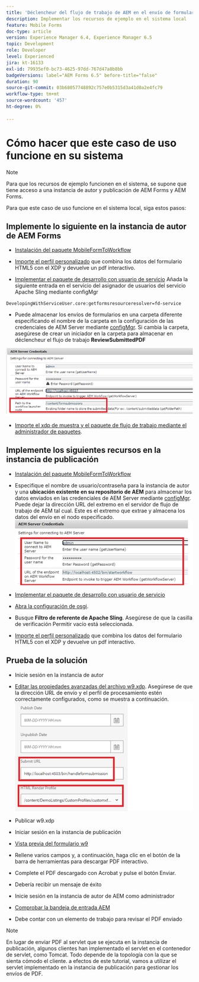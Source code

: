 ```yaml
---
title: 'Déclencheur del flujo de trabajo de AEM en el envío de formularios HTML5: Poniendo a trabajar el caso de uso'
description: Implementar los recursos de ejemplo en el sistema local
feature: Mobile Forms
doc-type: article
version: Experience Manager 6.4, Experience Manager 6.5
topic: Development
role: Developer
level: Experienced
jira: kt-16133
exl-id: 79935ef0-bc73-4625-97dd-767d47a8b8bb
badgeVersions: label="AEM Forms 6.5" before-title="false"
duration: 90
source-git-commit: 03b68057748892c757e0b5315d3a41d0a2e4fc79
workflow-type: tm+mt
source-wordcount: '457'
ht-degree: 0%

---
```


# Cómo hacer que este caso de uso funcione en su sistema

>[!NOTE]
>
>Para que los recursos de ejemplo funcionen en el sistema, se supone que tiene acceso a una instancia de autor y publicación de AEM Forms y AEM Forms.

Para que este caso de uso funcione en el sistema local, siga estos pasos:

## Implemente lo siguiente en la instancia de autor de AEM Forms

* [Instalación del paquete MobileFormToWorkflow](assets/MobileFormToWorkflow.core-1.0.0-SNAPSHOT.jar)

* [Importe el perfil personalizado](assets/customprofile.zip) que combina los datos del formulario HTML5 con el XDP y devuelve un pdf interactivo.

* [Implementar el paquete de desarrollo con usuario de servicio](https://experienceleague.adobe.com/docs/experience-manager-learn/assets/developingwithserviceuser.zip?lang=es)
Añada la siguiente entrada en el servicio del asignador de usuarios del servicio Apache Sling mediante configMgr

```
DevelopingWithServiceUser.core:getformsresourceresolver=fd-service
```

* Puede almacenar los envíos de formularios en una carpeta diferente especificando el nombre de la carpeta en la configuración de las credenciales de AEM Server mediante [configMgr](http://localhost:4502/system/console/configMg). Si cambia la carpeta, asegúrese de crear un iniciador en la carpeta para almacenar en déclencheur el flujo de trabajo **ReviewSubmittedPDF**

![autor de configuración](assets/author-config.png)
* [Importe el xdp de muestra y el paquete de flujo de trabajo mediante el administrador de paquetes](assets/xdp-form-and-workflow.zip).


## Implemente los siguientes recursos en la instancia de publicación

* [Instalación del paquete MobileFormToWorkflow](assets/MobileFormToWorkflow.core-1.0.0-SNAPSHOT.jar)

* Especifique el nombre de usuario/contraseña para la instancia de autor y una **ubicación existente en su repositorio de AEM** para almacenar los datos enviados en las credenciales de AEM Server mediante [configMgr](http://localhost:4503/system/console/configMgr). Puede dejar la dirección URL del extremo en el servidor de flujo de trabajo de AEM tal cual. Este es el extremo que extrae y almacena los datos del envío en el nodo especificado.
  ![publish-config](assets/publish-config.png)

* [Implementar el paquete de desarrollo con usuario de servicio](https://experienceleague.adobe.com/docs/experience-manager-learn/assets/developingwithserviceuser.zip?lang=es)
* [Abra la configuración de osgi](http://localhost:4503/system/console/configMgr).
* Busque **Filtro de referente de Apache Sling**. Asegúrese de que la casilla de verificación Permitir vacío está seleccionada.
* [Importe el perfil personalizado](assets/customprofile.zip) que combina los datos del formulario HTML5 con el XDP y devuelve un pdf interactivo.


## Prueba de la solución

* Inicie sesión en la instancia de autor
* [Editar las propiedades avanzadas del archivo w9.xdp](http://localhost:4502/libs/fd/fm/gui/content/forms/formmetadataeditor.html/content/dam/formsanddocuments/w9.xdp). Asegúrese de que la dirección URL de envío y el perfil de procesamiento estén correctamente configurados, como se muestra a continuación.
  ![xdp-advanced-properties](assets/mobile-form-properties.png)

* Publicar w9.xdp
* Iniciar sesión en la instancia de publicación
* [Vista previa del formulario w9](http://localhost:4503/content/dam/formsanddocuments/w9.xdp/jcr:content)
* Rellene varios campos y, a continuación, haga clic en el botón de la barra de herramientas para descargar PDF interactivo.
* Complete el PDF descargado con Acrobat y pulse el botón Enviar.
* Debería recibir un mensaje de éxito
* Inicie sesión en la instancia de autor de AEM como administrador
* [Comprobar la bandeja de entrada AEM](http://localhost:4502/aem/inbox)
* Debe contar con un elemento de trabajo para revisar el PDF enviado

>[!NOTE]
>
>En lugar de enviar PDF al servlet que se ejecuta en la instancia de publicación, algunos clientes han implementado el servlet en el contenedor de servlet, como Tomcat. Todo depende de la topología con la que se sienta cómodo el cliente. a efectos de este tutorial, vamos a utilizar el servlet implementado en la instancia de publicación para gestionar los envíos de PDF.

